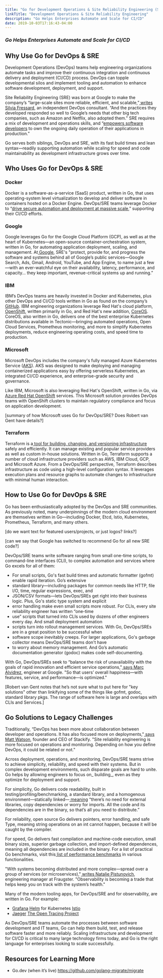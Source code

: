 ```yaml
---
title: "Go for Development Operations & Site Reliability Engineering (SRE)"
linkTitle: "Development Operations & Site Reliability Engineering"
description: "Go Helps Enterprises Automate and Scale for CI/CD"
date: 2019-10-03T17:16:43-04:00
---
```


### _Go Helps Enterprises Automate and Scale for CI/CD_


## **Why Use Go for DevOps & SRE**

Development Operations (DevOps) teams help engineering organizations automate tasks and improve their continuous
integration and continuous delivery and deployment (CI/CD) process. DevOps can topple developmental silos and implement
tooling and automation to enhance software development, deployment, and support.

 

Site Reliability Engineering (SRE) was born at Google to make the company’s “large-scale sites more reliable, efficient,
and scalable,”[ writes Silvia Fressard](https://opensource.com/article/18/10/what-site-reliability-engineer), an
independent DevOps consultant. “And the practices they developed responded so well to Google’s needs that other big tech
companies, such as Amazon and Netflix, also adopted them.” SRE requires a mix of development and operations skills, and
“[empowers software developers](https://stackify.com/site-reliability-engineering/) to own the ongoing daily operation
of their applications in production.”

 

Go serves both siblings, DevOps and SRE, with its fast build times and lean syntax—readily supporting automation while
scaling for speed and code maintainability as development infrastructure grows over time.


## **Who Uses Go for DevOps & SRE**


### **Docker**

Docker is a software-as-a-service (SaaS) product, written in Go, that uses operating-system level virtualization to
develop and deliver software in containers hosted on a Docker Engine. DevOps/SRE teams leverage Docker to “[drive secure
automation and deployment at massive scale](https://www.docker.com/solutions/cicd),” supporting their CI/CD efforts.

 


### **Google**

Google leverages Go for the Google Cloud Platform (GCP), as well as at the heart of Kubernetes—an open-source
container-orchestration system, written in Go, for automating application deployment, scaling, and management. At[
Google](https://landing.google.com/sre/), SRE's "protect, provide for, and progress the software and systems behind all
of Google’s public services—Google Search, Ads, Gmail, Android, YouTube, and App Engine, to name just a few—with an
ever-watchful eye on their availability, latency, performance, and capacity… they keep important, revenue-critical
systems up and running.”


### **IBM**

IBM’s DevOps teams are heavily invested in Docker and Kubernetes, plus other DevOps and CI/CD tools written in Go as
found on the company’s [GitHub](https://github.com/IBM?utf8=%E2%9C%93&q=&type=&language=go). IBM engineering
organizations leverage Red Hat's cloud platform, [OpenShift](https://www.openshift.com), written primarily in Go, and
Red Hat's new addition, [CoreOS](https://coreos.com). CoreOS, also written in Go, delivers one of the best enterprise
Kubernetes distributions available in Tectonic—bringing automated operations, Open Cloud Services, Prometheus
monitoring, and more to simplify Kubernetes deployments, reduce engineering operating costs, and speed time to
production.


### **Microsoft**

Microsoft DevOps includes the company's fully managed Azure Kubernetes Service
([AKS](https://azure.microsoft.com/en-us/services/kubernetes-service/)). AKS was designed to make deploying and managing
containerized applications easy by offering serverless Kubernetes, an integrated CI/CD experience, and enterprise-grade
security and governance.

Like IBM, Microsoft is also leveraging Red Hat's OpenShift, written in Go, via [Azure Red Hat
OpenShift](https://azure.microsoft.com/en-us/services/openshift/) services. This Microsoft solution provides DevOps
teams with OpenShift clusters to maintain regulatory compliance and focus on application development.

[summary of how Microsoft uses Go for DevOps/SRE?  Does Robert van Gent have details?]


### **Terraform**

Terraform is a[ tool for building, changing, and versioning infrastructure](https://www.terraform.io/intro/index.html)
safely and efficiently. It can manage existing and popular service providers as well as custom in-house solutions.
Written in Go, Terraform supports a number of cloud infrastructure providers such as AWS, IBM Cloud, GCP, and Microsoft
Azure. From a DevOps/SRE perspective, Terraform describes infrastructure as code using a high-level configuration
syntax. It leverages execution plans and resource graphs to automate changes to infrastructure with minimal human
interaction.


## **How to Use Go for DevOps & SRE**

Go has been enthusiastically adopted by the DevOps and SRE communities. As previously noted, many underpinnings of the
modern cloud environment are themselves written in Go—including Docker, Etcd, Istio, Kubernetes, Prometheus, Terraform,
and many others.

[do we want text for featured users/projects, or just logos? links?]

[can we say that Google has switched to recommend Go for all new SRE code?]

DevOps/SRE teams write software ranging from small one-time scripts, to command-line interfaces (CLI), to complex
automation and services where Go excels for all of them:



*   For small scripts, Go's fast build times and automatic formatter (gofmt) enable rapid iteration. Go’s extensive
*   standard library—including packages for common needs like HTTP, file I/O, time, regular expressions, exec, and
*   JSON/CSV formats—lets DevOps/SREs get right into their business logic. Plus, Go's static type system and explicit
*   error handling make even small scripts more robust. For CLIs, every site reliability engineer has written “one-time
*   use” scripts that turned into CLIs used by dozens of other engineers every day. And small deployment automation
*   scripts turn into rollout management services. With Go, DevOps/SREs are in a great position to be successful when
*   software scope inevitably creeps. For larger applications, Go's garbage collector means DevOps/SRE teams don't have
*   to worry about memory management. And Go’s automatic documentation generator (godoc) makes code self-documenting.

 

With Go, DevOps/SREs seek to “balance the risk of unavailability with the goals of rapid innovation and efficient
service operations,"[ says Marc Alvidrez](https://landing.google.com/sre/), engineer at Google. "So that users’ overall
happiness—with features, service, and performance—is optimized."

[Robert van Gent notes that he’s not sure what to put here for "key solutions" other than linkifying some of the things
like gofmt, godoc, standard library pkgs. The range of software here is large and overlaps with CLIs and Services.]


## **Go Solutions to Legacy Challenges**

Traditionally, “DevOps has been more about collaboration between developer and operations. It has also focused more on
deployments,"[ says Matt Watson](https://stackify.com/site-reliability-engineering/), founder and CEO of Stackify. "Site
reliability engineering is more focused on operations and monitoring. Depending on how you define DevOps, it could be
related or not."

 

Across deployment, operations, and monitoring, DevOps/SRE teams strive to achieve simplicity, reliability, and speed
with their systems. But in complex development environments, such disparate goals are hard to unite. Go helps by
allowing engineers to focus on_ building_, even as they optimize for deployment and support.

 

For simplicity, Go delivers code readability, built in testing/profiling/benchmarking, a standard library, and a
homogenous environment—statically linked—[ meaning](https://blog.gopheracademy.com/advent-2018/go-devops/) “there’s no
need for external libraries, copy dependencies or worry for imports. All the code and its dependencies are in the
binary, so that’s all you need to distribute.”

 

For reliability, open source Go delivers pointers, error handling, and safe Type, meaning string operations on an int
cannot happen, because it will be caught by the compiler.

 

For speed, Go delivers fast compilation and machine-code execution, small binary sizes, superior garbage collection, and
import-defined dependences, meaning all dependencies are included in the binary. For a list of practical Go benchmarks,
visit this[ list of performance benchmarks](https://stackimpact.com/blog/practical-golang-benchmarks/) in various
functionalities.

 

"With systems becoming distributed and more complex—spread over a group of services (or microservices),"[ writes Natalie
Pistunovich](https://blog.gopheracademy.com/advent-2018/go-devops/), engineering manager at Fraugster. "Observability is
becoming a trade that helps keep you on track with the system’s health."

 

Many of the modern tooling apps, for DevOps/SRE and for observability, are written in Go. For example:



*   [Grafana](https://grafana.com/) [Helm](https://helm.sh/) for Kubernetes [Istio](https://istio.io/)
*   [Jaeger](https://www.jaegertracing.io/) [The Open Tracing Project](https://opentracing.io/)

 

As DevOps/SRE teams automate the processes between software development and IT teams, Go can help them build, test, and
release software faster and more reliably. Scaling infrastructure and development for CI/CD is critical to many large
technology firms today, and Go is the right language for enterprises looking to scale successfully.


## **Resources for Learning More**



*   Go.dev (when it’s live) https://github.com/golang-migrate/migrate
